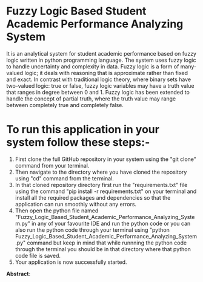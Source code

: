 # Fuzzy Logic Based Student Academic Performance Analyzing System

It is an analytical system for student academic performance based on fuzzy logic written in python programming language. The system uses fuzzy logic to handle uncertainty and complexity in data. Fuzzy logic is a form of many-valued logic; it deals with reasoning that is approximate rather than fixed and exact. In contrast with traditional logic theory, where binary sets have two-valued logic: true or false, fuzzy logic variables may have a truth value that ranges in degree between 0 and 1. Fuzzy logic has been extended to handle the concept of partial truth, where the truth value may range between completely true and completely false.

# To run this application in your system follow these steps:-

1. First clone the full GitHub repository in your system using the "git clone" command from your terminal.
2. Then navigate to the directory where you have cloned the repository using "cd" command from the terminal.
3.  In that cloned repository directory first run the "requirements.txt" file using the command "pip install -r requirements.txt" on your terminal and install all the required packages and dependencies so that the application can run smoothly without any errors.
4. Then open the python file named "Fuzzy_Logic_Based_Student_Academic_Performance_Analyzing_System.py" in any of your favourite IDE and run the python code or you can also run the python code through your terminal using "python Fuzzy_Logic_Based_Student_Academic_Performance_Analyzing_System.py" command but keep in mind that while runnning the python code through the terminal you should be in that directory where that python code file is saved.
5. Your application is now successfully started.

**Abstract**:
